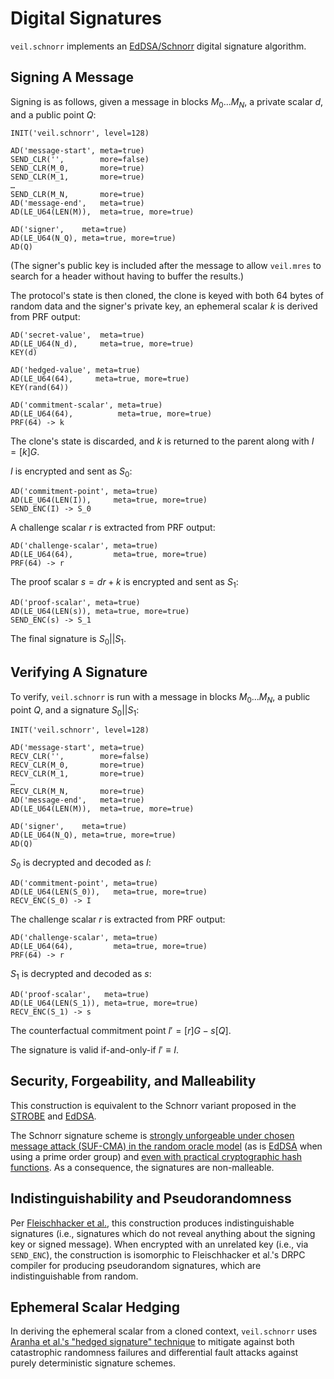 # Digital Signatures

`veil.schnorr` implements an [EdDSA/Schnorr][eddsa] digital signature algorithm.

## Signing A Message

Signing is as follows, given a message in blocks $M_0...M_N$, a private scalar $d$, and a public point $Q$:

```text
INIT('veil.schnorr', level=128)

AD('message-start', meta=true)
SEND_CLR('',        more=false)
SEND_CLR(M_0,       more=true)
SEND_CLR(M_1,       more=true)
…
SEND_CLR(M_N,       more=true)
AD('message-end',   meta=true)
AD(LE_U64(LEN(M)),  meta=true, more=true)

AD('signer',    meta=true)
AD(LE_U64(N_Q), meta=true, more=true)
AD(Q)
```

(The signer's public key is included after the message to allow `veil.mres` to search for a header without having to
buffer the results.)

The protocol's state is then cloned, the clone is keyed with both 64 bytes of random data and the signer's private key,
an ephemeral scalar $k$ is derived from PRF output:

```text
AD('secret-value',  meta=true)
AD(LE_U64(N_d),     meta=true, more=true)
KEY(d)

AD('hedged-value', meta=true)
AD(LE_U64(64),     meta=true, more=true)
KEY(rand(64))

AD('commitment-scalar', meta=true)
AD(LE_U64(64),          meta=true, more=true)
PRF(64) -> k
```

The clone's state is discarded, and $k$ is returned to the parent along with $I = [k]G$. 

$I$ is encrypted and sent as $S_0$:

```text
AD('commitment-point', meta=true)
AD(LE_U64(LEN(I)),     meta=true, more=true)
SEND_ENC(I) -> S_0
```

A challenge scalar $r$ is extracted from PRF output:

```text
AD('challenge-scalar', meta=true)
AD(LE_U64(64),         meta=true, more=true)
PRF(64) -> r
```

The proof scalar $s = dr + k$ is encrypted and sent as $S_1$:

```text
AD('proof-scalar', meta=true)
AD(LE_U64(LEN(s)), meta=true, more=true)
SEND_ENC(s) -> S_1
```

The final signature is $S_0 || S_1$.

## Verifying A Signature

To verify, `veil.schnorr` is run with a message in blocks $M_0...M_N$, a public point $Q$, and a signature $S_0 || S_1$:

```text
INIT('veil.schnorr', level=128)

AD('message-start', meta=true)
RECV_CLR('',        more=false)
RECV_CLR(M_0,       more=true)
RECV_CLR(M_1,       more=true)
…
RECV_CLR(M_N,       more=true)
AD('message-end',   meta=true)
AD(LE_U64(LEN(M)),  meta=true, more=true)

AD('signer',    meta=true)
AD(LE_U64(N_Q), meta=true, more=true)
AD(Q)
```

$S_0$ is decrypted and decoded as $I$:

```text
AD('commitment-point', meta=true)
AD(LE_U64(LEN(S_0)),   meta=true, more=true)
RECV_ENC(S_0) -> I
```

The challenge scalar $r$ is extracted from PRF output:

```text
AD('challenge-scalar', meta=true)
AD(LE_U64(64),         meta=true, more=true)
PRF(64) -> r
```

$S_1$ is decrypted and decoded as $s$:

```text
AD('proof-scalar',   meta=true)
AD(LE_U64(LEN(S_1)), meta=true, more=true)
RECV_ENC(S_1) -> s
```

The counterfactual commitment point $I' = [r]G - s[Q]$.

The signature is valid if-and-only-if $I' \equiv I$.

## Security, Forgeability, and Malleability

This construction is equivalent to the Schnorr variant proposed in the [STROBE][strobe] and [EdDSA][eddsa].

The Schnorr signature scheme is
[strongly unforgeable under chosen message attack (SUF-CMA) in the random oracle model][schnorr-cma] (as is
[EdDSA][eddsa] when using a prime order group) and [even with practical cryptographic hash functions][schnorr-hash]. As
a consequence, the signatures are non-malleable.

## Indistinguishability and Pseudorandomness

Per [Fleischhacker et al.][ind-sig], this construction produces indistinguishable signatures (i.e., signatures which do
not reveal anything about the signing key or signed message). When encrypted with an unrelated key (i.e., via 
`SEND_ENC`), the construction is isomorphic to Fleischhacker et al.'s DRPC compiler for producing pseudorandom
signatures, which are indistinguishable from random.

## Ephemeral Scalar Hedging

In deriving the ephemeral scalar from a cloned context, `veil.schnorr` uses [Aranha et al.'s
"hedged signature" technique][hedge] to mitigate against both catastrophic randomness failures and differential fault
attacks against purely deterministic signature schemes.

[eddsa]: https://eprint.iacr.org/2020/1244.pdf

[schnorr-cma]: https://www.di.ens.fr/david.pointcheval/Documents/Papers/2000_joc.pdf

[schnorr-hash]: http://www.neven.org/papers/schnorr.pdf

[ind-sig]: https://eprint.iacr.org/2011/673.pdf

[hedge]: https://eprint.iacr.org/2019/956.pdf

[strobe]: https://eprint.iacr.org/2017/003.pdf